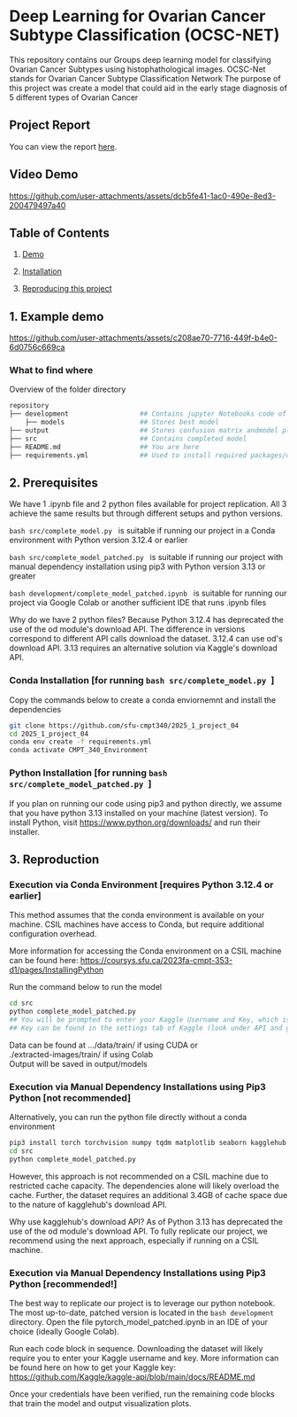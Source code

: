 # Deep Learning for Ovarian Cancer Subtype Classification (OCSC-NET)
This repository contains our Groups deep learning model for classifying Ovarian Cancer Subtypes using histophathological images.
OCSC-Net stands for Ovarian Cancer Subtype Classification Network
The purpose of this project was create a model that could aid in the early stage diagnosis of 5 different types of Ovarian Cancer 

## Project Report

You can view the report [here](Project%20Report.pdf).


## Video Demo 
https://github.com/user-attachments/assets/dcb5fe41-1ac0-490e-8ed3-200479497a40

## Table of Contents
1. [Demo](#demo)

2. [Installation](#installation)

3. [Reproducing this project](#repro)

<a name="demo"></a>
## 1. Example demo

https://github.com/user-attachments/assets/c208ae70-7716-449f-b4e0-6d0756c669ca

### What to find where
Overview of the folder directory

```bash
repository
├── development                  ## Contains jupyter Notebooks code of previous models
    ├── models                   ## Stores best model
├── output                       ## Stores confusion matrix andmodel plots for training loss and validation accuracy 
├── src                          ## Contains completed model 
├── README.md                    ## You are here
├── requirements.yml             ## Used to install required packages/dependencies
```

<a name="installation"></a>

## 2. Prerequisites

We have 1 .ipynb file and 2 python files available for project replication.
All 3 achieve the same results but through different setups and python versions.

```bash src/complete_model.py ``` is suitable if running our project in a Conda environment with Python version 3.12.4 or earlier

```bash src/complete_model_patched.py ``` is suitable if running our project with manual dependency installation using pip3 with Python version 3.13 or greater

```bash development/complete_model_patched.ipynb ``` is suitable for running our project via Google Colab or another sufficient IDE that runs .ipynb files

Why do we have 2 python files? Because Python 3.12.4 has deprecated the use of the od module's download API.
The difference in versions correspond to different API calls download the dataset.
3.12.4 can use od's download API. 3.13 requires an alternative solution via Kaggle's download API.


### Conda Installation [for running ```bash src/complete_model.py ```]
Copy the commands below to create a conda enviornemnt and install the dependencies 

```bash
git clone https://github.com/sfu-cmpt340/2025_1_project_04
cd 2025_1_project_04
conda env create -f requirements.yml
conda activate CMPT_340_Environment
```

### Python Installation [for running ```bash src/complete_model_patched.py ```]
If you plan on running our code using pip3 and python directly, we assume that you have python 3.13 installed on your machine (latest version).
To install Python, visit https://www.python.org/downloads/ and run their installer.


<a name="repro"></a>
## 3. Reproduction

### Execution via Conda Environment [requires Python 3.12.4 or earlier]

This method assumes that the conda environment is available on your machine.
CSIL machines have access to Conda, but require additional configuration overhead.

More information for accessing the Conda environment on a CSIL machine can be found here: https://coursys.sfu.ca/2023fa-cmpt-353-d1/pages/InstallingPython

Run the command below to run the model
```bash
cd src
python complete_model_patched.py
## You will be prompted to enter your Kaggle Username and Key, which is required to download the dataset
## Key can be found in the settings tab of Kaggle (look under API and generate a new token, this token is your password)
```
Data can be found at .../data/train/ if using CUDA or\
./extracted-images/train/ if using Colab\
Output will be saved in output/models

### Execution via Manual Dependency Installations using Pip3 Python [not recommended]
Alternatively, you can run the python file directly without a conda environment
```bash
pip3 install torch torchvision numpy tqdm matplotlib seaborn kagglehub scikit-learn
cd src
python complete_model_patched.py
```
However, this approach is not recommended on a CSIL machine due to restricted cache capacity. 
The dependencies alone will likely overload the cache. Further, the dataset requires an additional 3.4GB of cache space due to the nature of kagglehub's download API.

Why use kagglehub's download API? As of Python 3.13 has deprecated the use of the od module's download API.
To fully replicate our project, we recommend using the next approach, especially if running on a CSIL machine.

### Execution via Manual Dependency Installations using Pip3 Python [recommended!]

The best way to replicate our project is to leverage our python notebook.
The most up-to-date, patched version is located in the ```bash development``` directory.
Open the file pytorch_model_patched.ipynb in an IDE of your choice (ideally Google Colab).

Run each code block in sequence. Downloading the dataset will likely require you to enter your Kaggle username and key.
More information can be found here on how to get your Kaggle key: https://github.com/Kaggle/kaggle-api/blob/main/docs/README.md

Once your credentials have been verified, run the remaining code blocks that train the model and output visualization plots.
